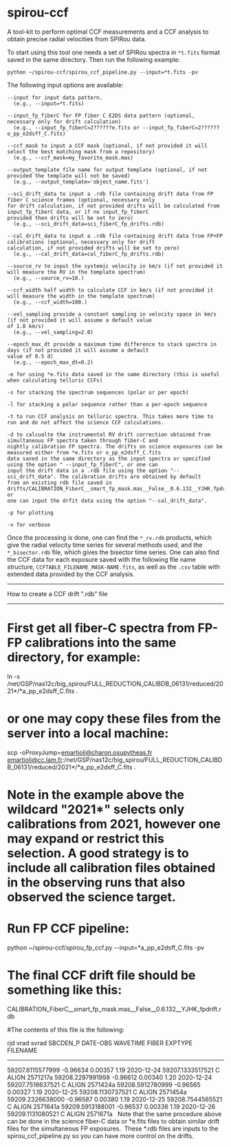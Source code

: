 # spirou-ccf
A tool-kit to perform optimal CCF measurements and a CCF analysis to obtain precise radial velocities from SPIRou data. 

To start using this tool one needs a set of SPIRou spectra in `*t.fits` format saved in the same directory.  Then run the following example:

```
python ~/spirou-ccf/spirou_ccf_pipeline.py --input=*t.fits -pv
```

The following input options are available:
```
--input for input data pattern. 
  (e.g., --input=*t.fits)
  
--input_fp_fiberC for FP fiber C E2DS data pattern (optional, necessary only for drift calculation)
  (e.g., --input_fp_fiberC=2??????e.fits or --input_fp_fiberC=2??????o_pp_e2dsff_C.fits)
  
--ccf_mask to input a CCF mask (optional, if not provided it will select the best matching mask from a repository)
  (e.g., --ccf_mask=my_favorite_mask.mas)
  
--output_template file name for output template (optional, if not provided the template will not be saved)
  (e.g., --output_template='object_name.fits')
  
--sci_drift_data to input a .rdb file containing drift data from FP fiber C science frames (optional, necessary only 
for drift calculation, if not provided drifts will be calculated from input_fp_fiberC data, or if no input_fp_fiberC 
provided then drifts will be set to zero)
  (e.g., --sci_drift_data=sci_fiberC_fp_drifts.rdb) 
  
--cal_drift_data to input a .rdb file containing drift data from FP+FP calibrations (optional, necessary only for drift 
calculation, if not provided drifts will be set to zero)
  (e.g., --cal_drift_data=cal_fiberC_fp_drifts.rdb)
  
--source_rv to input the systemic velocity in km/s (if not provided it will measure the RV in the template spectrum)
  (e.g., --source_rv=10.)
  
--ccf_width half width to calculate CCF in km/s (if not provided it will measure the width in the template spectrum)
  (e.g., --ccf_width=100.)
  
--vel_sampling provide a constant sampling in velocity space in km/s (if not provided it will assume a default value 
of 1.8 km/s)
  (e.g., --vel_sampling=2.0)
  
--epoch_max_dt provide a maximum time difference to stack spectra in days (if not provided it will assume a default 
value of 0.5 d)
  (e.g., --epoch_max_dt=0.2)
  
-e for using *e.fits data saved in the same directory (this is useful when calculating telluric CCFs)

-s for stacking the spectrum sequences (polar or per epoch)

-l for stacking a polar sequence rather than a per-epoch sequence

-t to run CCF analysis on telluric spectra. This takes more time to run and do not affect the science CCF calculations.

-d to calcualte the instrumental RV drift correction obtained from simultaneous FP spectra taken through fiber-C and 
nightly calibration FP spectra. The drifts on science exposures can be measured either from *e.fits or o_pp_e2dsff_C.fits 
data saved in the same directory as the input spectra or specified using the option " --input_fp_fiberC", or one can 
input the drift data in a .rdb file using the option "--sci_drift_data". The calibration drifts are obtained by default 
from an existing rdb file saved in drifts/CALIBRATION_FiberC__smart_fp_mask.mas__False__0.6.132__YJHK_fpdrift.rdb or 
one can input the drfit data using the option "--cal_drift_data".

-p for plotting

-v for verbose
```

Once the processing is done, one can find the `*_rv.rdb` products, which give the radial velocity time series for several methods used, and the `*_bisector.rdb` file, which gives the bisector time series. One can also find the CCF data for each exposure saved with the following file name structure, `CCFTABLE_FILENAME_MASK-NAME.fits`, as well as the `.csv` table with extended data provided by the CCF analysis. 



*****************************************
How to create a CCF drift ".rdb" file
*****************************************

# First get all fiber-C spectra from FP-FP calibrations into the same directory, for example:

ln -s /net/GSP/nas12c/big_spirou/FULL_REDUCTION_CALIBDB_06131/reduced/2021*/*a_pp_e2dsff_C.fits .

# or one may copy these files from the server into a local machine:

scp -oProxyJump=emartioli@charon.osupytheas.fr emartioli@cc.lam.fr:/net/GSP/nas12c/big_spirou/FULL_REDUCTION_CALIBDB_06131/reduced/2021*/*a_pp_e2dsff_C.fits .

# Note in the example above the wildcard "2021*" selects only calibrations from 2021, however one may expand or restrict this selection. A good strategy is to include all calibration files obtained in the observing runs that also observed the science target.

# Run FP CCF pipeline:

python ~/spirou-ccf/spirou_fp_ccf.py --input=*a_pp_e2dsff_C.fits -pv 

# The final CCF drift file should be something like this:

CALIBRATION_FiberC__smart_fp_mask.mas__False__0.6.132__YJHK_fpdrift.rdb

#The contents of this file is the following:

rjd	vrad	svrad	SBCDEN_P	DATE-OBS	WAVETIME	FIBER	EXPTYPE	FILENAME	
---	----	-----	--------	--------	-------	-------	-------
59207.6115577999	-0.96634	0.00357	1.19	2020-12-24	59207.1333517521	C	ALIGN	2571217a
59208.2297991998	-0.96612	0.00340	1.20	2020-12-24	59207.7516637521	C	ALIGN	2571424a
59208.5912780999	-0.96565	0.00327	1.19	2020-12-25	59208.1130737521	C	ALIGN	2571454a
59209.2326638000	-0.96587	0.00380	1.19	2020-12-25	59208.7544565521	C	ALIGN	2571641a
59209.5913188001	-0.96537	0.00336	1.19	2020-12-26	59209.1131080521	C	ALIGN	2571671a
 
Note that the same procedure above can be done in the science fiber-C data or *e.fits files to obtain similar drift files for the simultaneous FP exposures.  These *.rdb files are inputs to the spirou_ccf_pipeline.py so you can have more control on the drifts. 
